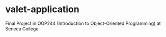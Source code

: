 # valet-application
Final Project in OOP244 (Introduction to Object-Oriented Programming) at Seneca College
